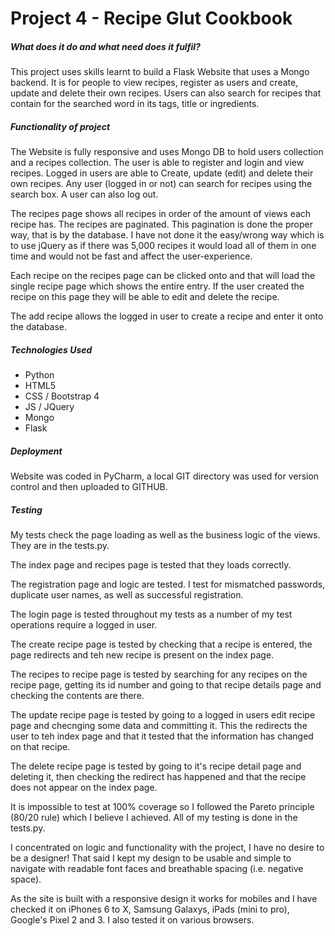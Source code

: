 # Project 4 - Recipe Glut Cookbook

##### What does it do and what need does it fulfil?
This project uses skills learnt to build a Flask Website that uses a Mongo backend. It is for people to view recipes, register as users and create, update and delete their own recipes. Users can also search for recipes that contain for the searched word in its tags, title or ingredients.

##### Functionality of project
The Website is fully responsive and uses Mongo DB to hold users collection and a recipes collection. The user is able to register and login and view recipes. Logged in users are able to Create, update (edit) and delete their own recipes. Any user (logged in or not) can search for recipes using the search box. A user can also log out.   

The recipes page shows all recipes in order of the amount of views each recipe has. The recipes are paginated.  This pagination is done the proper way, that is by the database. I have not done it the easy/wrong way which is to use jQuery as if there was 5,000 recipes it would load all of them in one time and would not be fast and affect the user-experience. 
  
Each recipe on the recipes page can be clicked onto and that will load the single recipe page which shows the entire entry. If the user created the recipe on this page they will be able to edit and delete the recipe. 

The add recipe allows the logged in user to create a recipe and enter it onto the database.

##### Technologies Used

- Python
- HTML5
- CSS / Bootstrap 4
- JS / JQuery
- Mongo
- Flask

##### Deployment

Website was coded in PyCharm, a local GIT directory was used for version control and then uploaded to GITHUB. 

##### Testing

My tests check the page loading as well as the business logic of the views. They are in the tests.py.

The index page and recipes page is tested that they loads correctly.

The registration page and logic are tested. I test for mismatched passwords, duplicate user names, as well as successful registration.

The login page is tested throughout my tests as a number of my test operations require a logged in user. 

The create recipe page is tested by checking that a recipe is entered, the page redirects and teh new recipe is present on the index page.

The recipes to recipe page is tested by searching for any recipes on the recipe page, getting its id number and going to that recipe details page and checking the contents are there.  

The update recipe page is tested by going to a logged in users edit recipe page and checnging some data and committing it. This the redirects the user to teh index page and that it tested that the information has changed on that recipe. 
  
The delete recipe page is tested by going to it's recipe detail page and deleting it, then checking the redirect has happened and that the recipe does not appear on the index page.

It is impossible to test at 100% coverage so I followed the Pareto principle (80/20 rule) which I believe I achieved. All of my testing is done in the tests.py.

I concentrated on logic and functionality with the project, I have no desire to be a designer! That said I kept my design to be usable and simple to navigate with readable font faces and breathable spacing (i.e. negative space).  

As the site is built with a responsive design it works for mobiles and I have checked it on iPhones 6 to X, Samsung Galaxys, iPads (mini to pro), Google's Pixel 2 and 3. I also tested it on various browsers. 

